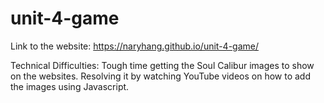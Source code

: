 # unit-4-game
Link to the website: https://naryhang.github.io/unit-4-game/

Technical Difficulties:
Tough time getting the Soul Calibur images to show on the websites. Resolving it by watching YouTube videos on how to add the images using Javascript.
